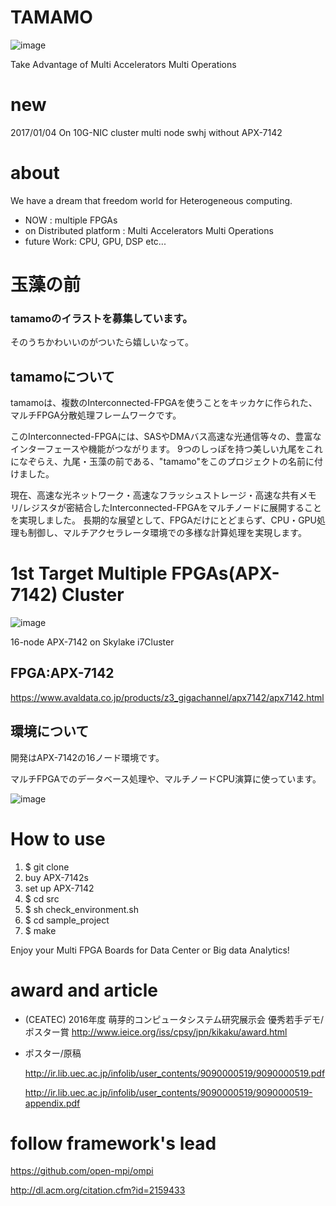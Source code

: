 # TAMAMO
![image](https://cloud.githubusercontent.com/assets/8033826/20907266/807f7b64-bb90-11e6-8142-2b3b15826c2d.png)

Take Advantage of Multi Accelerators Multi Operations

# new 
2017/01/04 On 10G-NIC cluster multi node swhj without APX-7142

# about
We have a dream that freedom world for Heterogeneous computing.
* NOW : multiple FPGAs
* on Distributed platform : Multi Accelerators Multi Operations 
* future Work: CPU, GPU, DSP etc... 

# 玉藻の前
### tamamoのイラストを募集しています。
そのうちかわいいのがついたら嬉しいなって。

## tamamoについて
tamamoは、複数のInterconnected-FPGAを使うことをキッカケに作られた、マルチFPGA分散処理フレームワークです。

このInterconnected-FPGAには、SASやDMAバス高速な光通信等々の、豊富なインターフェースや機能がつながります。
9つのしっぽを持つ美しい九尾をこれになぞらえ、九尾・玉藻の前である、"tamamo"をこのプロジェクトの名前に付けました。

現在、高速な光ネットワーク・高速なフラッシュストレージ・高速な共有メモリ/レジスタが密結合したInterconnected-FPGAをマルチノードに展開することを実現しました。
長期的な展望として、FPGAだけにとどまらず、CPU・GPU処理も制御し、マルチアクセラレータ環境での多様な計算処理を実現します。

# 1st Target Multiple FPGAs(APX-7142) Cluster
![image](https://cloud.githubusercontent.com/assets/8033826/20906699/cac04086-bb8c-11e6-9805-ddbe6e5e1b36.png)

16-node APX-7142 on Skylake i7Cluster

## FPGA:APX-7142
https://www.avaldata.co.jp/products/z3_gigachannel/apx7142/apx7142.html

## 環境について
開発はAPX-7142の16ノード環境です。

マルチFPGAでのデータベース処理や、マルチノードCPU演算に使っています。

![image](https://cloud.githubusercontent.com/assets/8033826/20908126/e4457f9a-bb95-11e6-87ad-3e226ce5768d.png)

# How to use 
1. $ git clone 
2. buy APX-7142s
3. set up APX-7142
4. $ cd src
5. $ sh check_environment.sh
6. $ cd sample_project 
7. $ make 

Enjoy your Multi FPGA Boards for Data Center or Big data Analytics!


# award and article
* (CEATEC) 2016年度 萌芽的コンピュータシステム研究展示会 優秀若手デモ/ポスター賞
  http://www.ieice.org/iss/cpsy/jpn/kikaku/award.html

* ポスター/原稿

  http://ir.lib.uec.ac.jp/infolib/user_contents/9090000519/9090000519.pdf

  http://ir.lib.uec.ac.jp/infolib/user_contents/9090000519/9090000519-appendix.pdf
  

# follow framework's lead

https://github.com/open-mpi/ompi

http://dl.acm.org/citation.cfm?id=2159433

